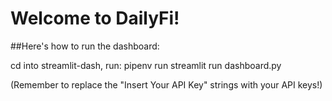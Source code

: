 # Welcome to DailyFi!

##Here's how to run the dashboard:

cd into streamlit-dash,
run: pipenv run streamlit run dashboard.py

(Remember to replace the "Insert Your API Key" strings with your API keys!)
